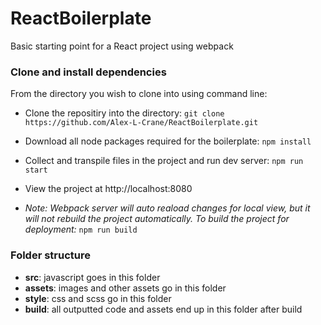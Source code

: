 # ReactBoilerplate
Basic starting point for a React project using webpack

### Clone and install dependencies
From the directory you wish to clone into using command line:

  - Clone the repositiry into the directory:
`git clone https://github.com/Alex-L-Crane/ReactBoilerplate.git`

 - Download all node packages required for the boilerplate:
`npm install`

 - Collect and transpile files in the project and run dev server: 
`npm run start`

- View the project at http://localhost:8080

- *Note: Webpack server will auto reaload changes for local view, but it will not rebuild the project automatically. To build the project for deployment:* `npm run build`


### Folder structure

 - **src**: javascript goes in this folder
 - **assets**: images and other assets go in this folder
 - **style**: css and scss go in this folder
 - **build**: all outputted code and assets end up in this folder after build
